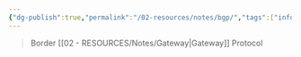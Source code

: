 ```yaml
---
{"dg-publish":true,"permalink":"/02-resources/notes/bgp/","tags":["informatik/netzwerk/protokoll"],"noteIcon":"","updated":"2025-09-10T16:35:08.000+02:00"}
---
```


>Border [[02 - RESOURCES/Notes/Gateway\|Gateway]] Protocol